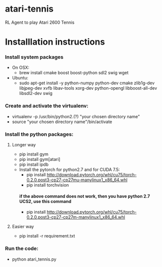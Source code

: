 # atari-tennis
RL Agent to play Atari 2600 Tennis

# Installlation instructions 

### Install system packages
- On OSX: 
	- brew install cmake boost boost-python sdl2 swig wget
- Ubuntu:
	- sudo apt-get install -y python-numpy python-dev cmake zlib1g-dev libjpeg-dev xvfb libav-tools xorg-dev python-opengl libboost-all-dev libsdl2-dev swig

### Create and activate the virtualenv:
- virtualenv -p /usr/bin/python2.(?) "your chosen directory name"
- source "your chosen directory name"/bin/activate

### Install the python packages:
1. Longer way	
	- pip install gym
	- pip install gym[atari]
	- pip install ipdb
    - Install the pytorch for python2.7 and for CUDA 7.5:
        - pip install http://download.pytorch.org/whl/cu75/torch-0.2.0.post3-cp27-cp27mu-manylinux1_x86_64.whl 
        - pip install torchvision 
        #### if the above command does not work, then you have python 2.7 UCS2, use this command 
        - pip install http://download.pytorch.org/whl/cu75/torch-0.2.0.post3-cp27-cp27m-manylinux1_x86_64.whl
        
2. Easier way 
	- pip install -r requirement.txt

### Run the code:
- python atari_tennis.py
